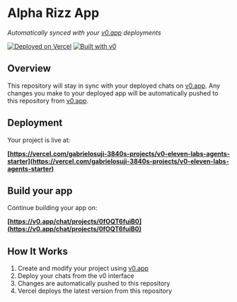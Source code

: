 # Alpha Rizz App

*Automatically synced with your [v0.app](https://v0.app) deployments*

[![Deployed on Vercel](https://img.shields.io/badge/Deployed%20on-Vercel-black?style=for-the-badge&logo=vercel)](https://vercel.com/gabrielosuji-3840s-projects/v0-eleven-labs-agents-starter)
[![Built with v0](https://img.shields.io/badge/Built%20with-v0.app-black?style=for-the-badge)](https://v0.app/chat/projects/0fOQT6fuiB0)

## Overview

This repository will stay in sync with your deployed chats on [v0.app](https://v0.app).
Any changes you make to your deployed app will be automatically pushed to this repository from [v0.app](https://v0.app).

## Deployment

Your project is live at:

**[https://vercel.com/gabrielosuji-3840s-projects/v0-eleven-labs-agents-starter](https://vercel.com/gabrielosuji-3840s-projects/v0-eleven-labs-agents-starter)**

## Build your app

Continue building your app on:

**[https://v0.app/chat/projects/0fOQT6fuiB0](https://v0.app/chat/projects/0fOQT6fuiB0)**

## How It Works

1. Create and modify your project using [v0.app](https://v0.app)
2. Deploy your chats from the v0 interface
3. Changes are automatically pushed to this repository
4. Vercel deploys the latest version from this repository